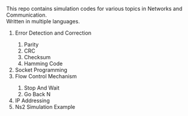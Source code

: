 This repo contains simulation codes for various topics in Networks and Communication.</br>
Written in multiple languages.
</br>
<ol>
  <li>Error Detection and Correction</li>
  <ol>
    <li>Parity</li>
    <li>CRC</li>
    <li>Checksum</li>
    <li>Hamming Code</li>
  </ol>
  <li>Socket Programming</li>
  <li>Flow Control Mechanism</li>
  <ol>
    <li>Stop And Wait</li>
    <li>Go Back N</li>
  </ol>
  <li>IP Addressing</li>
  <li>Ns2 Simulation Example</li>
</ol>

